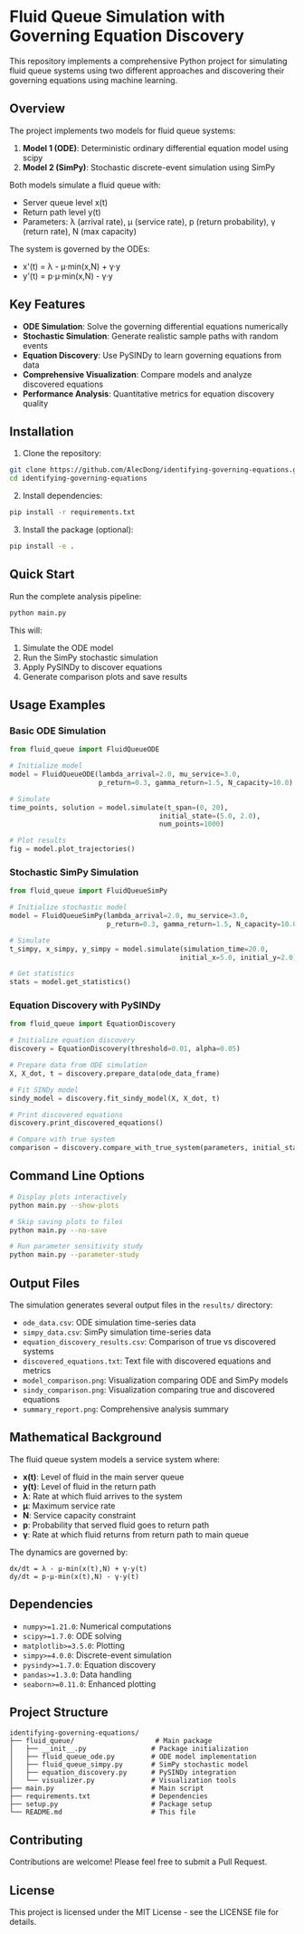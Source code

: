 # Fluid Queue Simulation with Governing Equation Discovery

This repository implements a comprehensive Python project for simulating fluid queue systems using two different approaches and discovering their governing equations using machine learning.

## Overview

The project implements two models for fluid queue systems:

1. **Model 1 (ODE)**: Deterministic ordinary differential equation model using scipy
2. **Model 2 (SimPy)**: Stochastic discrete-event simulation using SimPy

Both models simulate a fluid queue with:
- Server queue level x(t)
- Return path level y(t)  
- Parameters: λ (arrival rate), μ (service rate), p (return probability), γ (return rate), N (max capacity)

The system is governed by the ODEs:
- x'(t) = λ - μ·min(x,N) + γ·y
- y'(t) = p·μ·min(x,N) - γ·y

## Key Features

- **ODE Simulation**: Solve the governing differential equations numerically
- **Stochastic Simulation**: Generate realistic sample paths with random events
- **Equation Discovery**: Use PySINDy to learn governing equations from data
- **Comprehensive Visualization**: Compare models and analyze discovered equations
- **Performance Analysis**: Quantitative metrics for equation discovery quality

## Installation

1. Clone the repository:
```bash
git clone https://github.com/AlecDong/identifying-governing-equations.git
cd identifying-governing-equations
```

2. Install dependencies:
```bash
pip install -r requirements.txt
```

3. Install the package (optional):
```bash
pip install -e .
```

## Quick Start

Run the complete analysis pipeline:

```bash
python main.py
```

This will:
1. Simulate the ODE model
2. Run the SimPy stochastic simulation
3. Apply PySINDy to discover equations
4. Generate comparison plots and save results

## Usage Examples

### Basic ODE Simulation

```python
from fluid_queue import FluidQueueODE

# Initialize model
model = FluidQueueODE(lambda_arrival=2.0, mu_service=3.0, 
                      p_return=0.3, gamma_return=1.5, N_capacity=10.0)

# Simulate
time_points, solution = model.simulate(t_span=(0, 20), 
                                     initial_state=(5.0, 2.0), 
                                     num_points=1000)

# Plot results
fig = model.plot_trajectories()
```

### Stochastic SimPy Simulation

```python
from fluid_queue import FluidQueueSimPy

# Initialize stochastic model
model = FluidQueueSimPy(lambda_arrival=2.0, mu_service=3.0,
                        p_return=0.3, gamma_return=1.5, N_capacity=10.0)

# Simulate
t_simpy, x_simpy, y_simpy = model.simulate(simulation_time=20.0,
                                          initial_x=5.0, initial_y=2.0)

# Get statistics
stats = model.get_statistics()
```

### Equation Discovery with PySINDy

```python
from fluid_queue import EquationDiscovery

# Initialize equation discovery
discovery = EquationDiscovery(threshold=0.01, alpha=0.05)

# Prepare data from ODE simulation
X, X_dot, t = discovery.prepare_data(ode_data_frame)

# Fit SINDy model
sindy_model = discovery.fit_sindy_model(X, X_dot, t)

# Print discovered equations
discovery.print_discovered_equations()

# Compare with true system
comparison = discovery.compare_with_true_system(parameters, initial_state, time_points)
```

## Command Line Options

```bash
# Display plots interactively
python main.py --show-plots

# Skip saving plots to files  
python main.py --no-save

# Run parameter sensitivity study
python main.py --parameter-study
```

## Output Files

The simulation generates several output files in the `results/` directory:

- `ode_data.csv`: ODE simulation time-series data
- `simpy_data.csv`: SimPy simulation time-series data
- `equation_discovery_results.csv`: Comparison of true vs discovered systems
- `discovered_equations.txt`: Text file with discovered equations and metrics
- `model_comparison.png`: Visualization comparing ODE and SimPy models
- `sindy_comparison.png`: Visualization comparing true and discovered equations
- `summary_report.png`: Comprehensive analysis summary

## Mathematical Background

The fluid queue system models a service system where:

- **x(t)**: Level of fluid in the main server queue
- **y(t)**: Level of fluid in the return path
- **λ**: Rate at which fluid arrives to the system
- **μ**: Maximum service rate 
- **N**: Service capacity constraint
- **p**: Probability that served fluid goes to return path
- **γ**: Rate at which fluid returns from return path to main queue

The dynamics are governed by:
```
dx/dt = λ - μ·min(x(t),N) + γ·y(t)
dy/dt = p·μ·min(x(t),N) - γ·y(t)
```

## Dependencies

- `numpy>=1.21.0`: Numerical computations
- `scipy>=1.7.0`: ODE solving
- `matplotlib>=3.5.0`: Plotting  
- `simpy>=4.0.0`: Discrete-event simulation
- `pysindy>=1.7.0`: Equation discovery
- `pandas>=1.3.0`: Data handling
- `seaborn>=0.11.0`: Enhanced plotting

## Project Structure

```
identifying-governing-equations/
├── fluid_queue/                    # Main package
│   ├── __init__.py                # Package initialization
│   ├── fluid_queue_ode.py         # ODE model implementation
│   ├── fluid_queue_simpy.py       # SimPy stochastic model
│   ├── equation_discovery.py      # PySINDy integration
│   └── visualizer.py              # Visualization tools
├── main.py                        # Main script
├── requirements.txt               # Dependencies
├── setup.py                       # Package setup
└── README.md                      # This file
```

## Contributing

Contributions are welcome! Please feel free to submit a Pull Request.

## License

This project is licensed under the MIT License - see the LICENSE file for details.